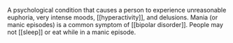 A psychological condition that causes a person to experience unreasonable euphoria, very intense moods, [[hyperactivity]], and delusions. Mania (or manic episodes) is a common symptom of [[bipolar disorder]]. People may not [[sleep]] or eat while in a manic episode.